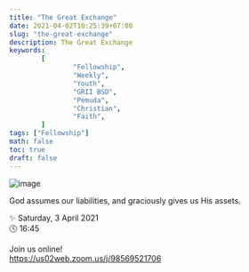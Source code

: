 ```yaml
---
title: "The Great Exchange"
date: 2021-04-02T10:25:39+07:00
slug: "the-great-exchange"
description: The Great Exchange
keywords:
        [
                "Fellowship",
                "Weekly",
                "Youth",
                "GRII BSD",
                "Pemuda",
                "Christian",
                "Faith",
        ]
tags: ["Fellowship"]
math: false
toc: true
draft: false
---
```


![image](/images/events/20210403.jpeg)

God assumes our liabilities, and graciously gives us His assets.

✨ Saturday, 3 April 2021\
🕓 16:45

Join us online!\
https://us02web.zoom.us/j/98569521706
